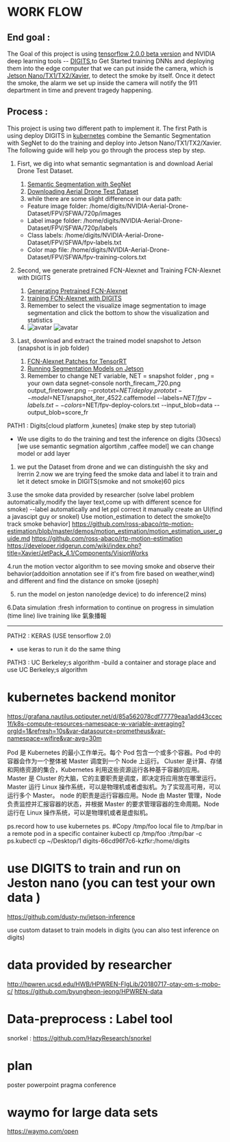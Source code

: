 # WORK FLOW
## End goal :

The Goal of this project is using [tensorflow 2.0.0 beta version]('https://www.tensorflow.org') and NVIDIA deep learning tools -- [DIGITS](https://github.com/NVIDIA/DIGITS),to Get Started training DNNs and deploying them into the edge computer that we can put inside the camera, which is [Jetson Nano/TX1/TX2/Xavier](https://www.nvidia.com/en-us/autonomous-machines/embedded-systems/), to  detect the smoke by itself. Once it detect the smoke, the alarm we set up inside the camera will notify the 911 department in time and prevent tragedy happening.


## Process :
This project is using two different path to implement it. The first Path is using deploy DIGITS in [kubernetes](https://kubernetes.io) combine the Semantic Segmentation with SegNet to do the training and deploy into Jetson Nano/TX1/TX2/Xavier. The following guide will help you go through the process step by step.

1. Fisrt, we dig into what semantic segmantation is and download Aerial Drone Test Dataset.
     1. [Semantic Segmentation with SegNet](https://github.com/dusty-nv/jetson-inference/blob/master/docs/segnet-dataset.md)
     2. [Downloading Aerial Drone Test Dataset](https://github.com/dusty-nv/jetson-inference/blob/master/docs/segnet-dataset.md#downloading-aerial-drone-dataset)
     3. while there are some slight difference in our data path:
     - Feature image folder: /home/digits/NVIDIA-Aerial-Drone-Dataset/FPV/SFWA/720p/images
     - Label image folder: /home/digits/NVIDIA-Aerial-Drone-Dataset/FPV/SFWA/720p/labels
     - Class labels: /home/digits/NVIDIA-Aerial-Drone-Dataset/FPV/SFWA/fpv-labels.txt
     - Color map file: /home/digits/NVIDIA-Aerial-Drone-Dataset/FPV/SFWA/fpv-training-colors.txt

2. Second, we generate pretrained FCN-Alexnet and Training FCN-Alexnet with DIGITS
     1. [Generating Pretrained FCN-Alexnet](https://github.com/dusty-nv/jetson-inference/blob/master/docs/segnet-pretrained.md)
     2. [training FCN-Alexnet with DIGITS](https://github.com/dusty-nv/jetson-inference/blob/master/docs/segnet-training.md)
     3. Remember to select the visualize image segmentation to image segmentation and click the bottom to show the visualization and statistics
     4. ![avatar](/Users/spencer/Desktop/UCSD-backtoschool/1.png)
        ![avatar](/Users/spencer/Desktop/UCSD-backtoschool/2.png)

3. Last, download and extract the trained model snapshot to Jetson (snapshot is in job folder)
     1. [FCN-Alexnet Patches for TensorRT](https://github.com/dusty-nv/jetson-inference/blob/master/docs/segnet-patches.md)
     2. [Running Segmentation Models on Jetson](https://github.com/dusty-nv/jetson-inference/blob/master/docs/segnet-console.md)
     3. Remember to change NET variable, NET = snapshot folder , png = your own data
segnet-console north_firecam_720.png output_firetower.png --prototxt=$NET/deploy.prototxt --                  model=$NET/snapshot_iter_4522.caffemodel --labels=$NET/fpv-labels.txt --colors=$NET/fpv-deploy-colors.txt --input_blob=data --    output_blob=score_fr




PATH1 : Digits[cloud platform ,kunetes] (make step by step tutorial)
- We use digits to do the training and test the inference on digits (30secs) [we use semantic segmation algortihm ,caffee model] we can change model or add layer
1. we put the Dataset from drone and we can distinguishh the sky and lrerrin
2.now we are trying feed the smoke data and label it to train and let it detect smoke in DIGITS(smoke and not smoke)60 pics

3.use the smoke data provided by researcher (solve label problem automatically,modify the layer text,come up with different scence for smoke) --label automatically and let ppl correct it manually create an UI(find a javascipt guy or snokel) 
Use motion_estimation to detect the smoke[to track smoke behavior] 
https://github.com/ross-abaco/rtp-motion-estimation/blob/master/demos/motion_estimation/motion_estimation_user_guide.md
https://github.com/ross-abaco/rtp-motion-estimation
https://developer.ridgerun.com/wiki/index.php?title=Xavier/JetPack_4.1/Components/VisionWorks

4.run the motion vector algorithm to see moving smoke and observe their behavior(addoition annotation see if it's from fire based on weather,wind) and different and find the distance on smoke (joseph)

5. run the model on jeston nano(edge device) to do inference(2 mins)

6.Data simulation :fresh information to continue on progress in simulation (time line) live training like 氣象播報


------------------
PATH2 : KERAS (USE tensorflow 2.0)
- use keras to run it do the same thing

PATH3 : UC Berkeley;s algorithm 
-build a container and storage place and use UC Berkeley;s algorithm 


# kubernetes backend monitor
https://grafana.nautilus.optiputer.net/d/85a562078cdf77779eaa1add43ccec1f/k8s-compute-resources-namespace-w-variable-averaging?orgId=1&refresh=10s&var-datasource=prometheus&var-namespace=wifire&var-avg=30m

Pod 是 Kubernetes 的最小工作单元。每个 Pod 包含一个或多个容器。Pod 中的容器会作为一个整体被 Master 调度到一个 Node 上运行。
Cluster 是计算、存储和网络资源的集合，Kubernetes 利用这些资源运行各种基于容器的应用。
Master 是 Cluster 的大脑，它的主要职责是调度，即决定将应用放在哪里运行。Master 运行 Linux 操作系统，可以是物理机或者虚拟机。为了实现高可用，可以运行多个 Master。
node 的职责是运行容器应用。Node 由 Master 管理，Node 负责监控并汇报容器的状态，并根据 Master 的要求管理容器的生命周期。Node 运行在 Linux 操作系统，可以是物理机或者是虚拟机。


ps.record how to use kubernetes
ps.  #Copy /tmp/foo local file to /tmp/bar in a remote pod in a specific container
     kubectl cp /tmp/foo <some-pod>:/tmp/bar -c <specific-container>
ps.kubectl cp ~/Desktop/1  digits-66cd96f7c6-kzfkr:/home/digits  



# use DIGITS to train and run on Jeston nano (you can test your own data )
https://github.com/dusty-nv/jetson-inference


use custom dataset to train models in digits (you can also test inference on digits)


 
 
# data provided by researcher
http://hpwren.ucsd.edu/HWB/HPWREN-FIgLib/20180717-otay-om-s-mobo-c/
https://github.com/byungheon-jeong/HPWREN-data

# Data-preprocess : Label tool
snorkel : https://github.com/HazyResearch/snorkel


# plan
poster
powerpoint
pragma conference


# waymo for large data sets
https://waymo.com/open

